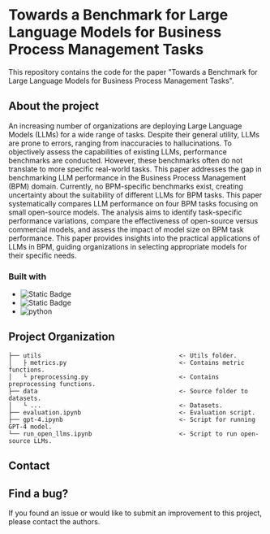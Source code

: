 # Towards a Benchmark for Large Language Models for Business Process Management Tasks
This repository contains the code for the paper "Towards a Benchmark for Large Language Models for Business Process Management Tasks".

## About the project
An increasing number of organizations are deploying Large Language Models (LLMs) for a wide range of tasks. Despite their general utility, LLMs are prone to errors, ranging from inaccuracies to hallucinations. To objectively assess the capabilities of existing LLMs, performance benchmarks are conducted. However, these benchmarks often do not translate to more specific real-world tasks. This paper addresses the gap in benchmarking LLM performance in the Business Process Management (BPM) domain. Currently, no BPM-specific benchmarks exist, creating uncertainty about the suitability of different LLMs for BPM tasks. This paper systematically compares LLM performance on four BPM tasks focusing on small open-source models.
The analysis aims to identify task-specific performance variations, compare the effectiveness of open-source versus commercial models, and assess the impact of model size on BPM task performance. This paper provides insights into the practical applications of LLMs in BPM, guiding organizations in selecting appropriate models for their specific needs.

### Built with
* ![Static Badge](https://img.shields.io/badge/Plattform-Windows-blue)
* ![Static Badge](https://img.shields.io/badge/GPU-Nvidia%20RTX%20A6000-red)
* ![python](https://img.shields.io/badge/python-black?logo=python&label=3.8.13)

## Project Organization
    ├── utils                                      <- Utils folder.
    │   ├ metrics.py                               <- Contains metric functions.
    │   └ preprocessing.py                         <- Contains preprocessing functions. 
    ├── data                                       <- Source folder to datasets.
    │   └ ...                                      <- Datasets.
    ├── evaluation.ipynb                           <- Evaluation script.
    ├── gpt-4.ipynb                                <- Script for running GPT-4 model.
    └── run_open_llms.ipynb                        <- Script to run open-source LLMs.


## Contact


## Find a bug?
If you found an issue or would like to submit an improvement to this project, please contact the authors. 
